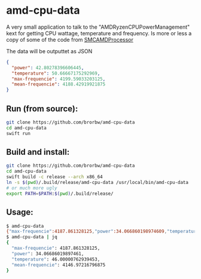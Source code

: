 # amd-cpu-data

A very small application to talk to the "AMDRyzenCPUPowerManagement" kext for getting CPU wattage, temperature and frequency. Is more or less a copy of some of the code from [SMCAMDProcessor](https://github.com/trulyspinach/SMCAMDProcessor) 


The data will be outputtet as JSON

``` json
{
  "power": 42.80278396606445,
  "temperature": 50.66667175292969,
  "max-frequencie": 4199.59033203125,
  "mean-frequencie": 4188.42919921875
}
```

## Run (from source):

``` sh
git clone https://github.com/brorbw/amd-cpu-data
cd amd-cpu-data
swift run
```

## Build and install:
``` sh
git clone https://github.com/brorbw/amd-cpu-data
cd amd-cpu-data
swift build -c release --arch x86_64
ln -s $(pwd)/.build/release/amd-cpu-data /usr/local/bin/amd-cpu-data
# or much more ugly 
export PATH=$PATH:$(pwd)/.build/release/
```

## Usage:

``` sh
$ amd-cpu-data
{"max-frequencie":4187.861328125,"power":34.066860198974609,"temperature":46.000007629394531,"mean-frequencie":4146.97216796875}
$ amd-cpu-data | jq
{
  "max-frequencie": 4187.861328125,
  "power": 34.06686019897461,
  "temperature": 46.00000762939453,
  "mean-frequencie": 4146.97216796875
}
```
